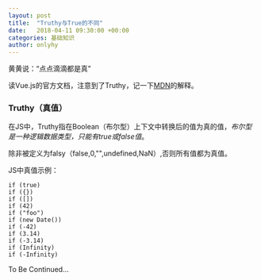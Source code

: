 ```yaml
---
layout: post
title:  "Truthy与True的不同"
date:   2018-04-11 09:30:00 +00:00
categories: 基础知识
author: onlyhy
---
```


黄黄说：“点点滴滴都是真”

读Vue.js的官方文档，注意到了Truthy，记一下[MDN](https://developer.mozilla.org/zh-CN/docs/Glossary/Truthy)的解释。

### Truthy（真值）

在JS中，Truthy指在Boolean（布尔型）上下文中转换后的值为真的值，*布尔型是一种逻辑数据类型，只能有true或false值*。

除非被定义为falsy（false,0,"",undefined,NaN）,否则所有值都为真值。

JS中真值示例：

    if (true)
    if ({})
    if ([])
    if (42)
    if ("foo")
    if (new Date())
    if (-42)
    if (3.14)
    if (-3.14)
    if (Infinity)
    if (-Infinity)



To Be Continued…